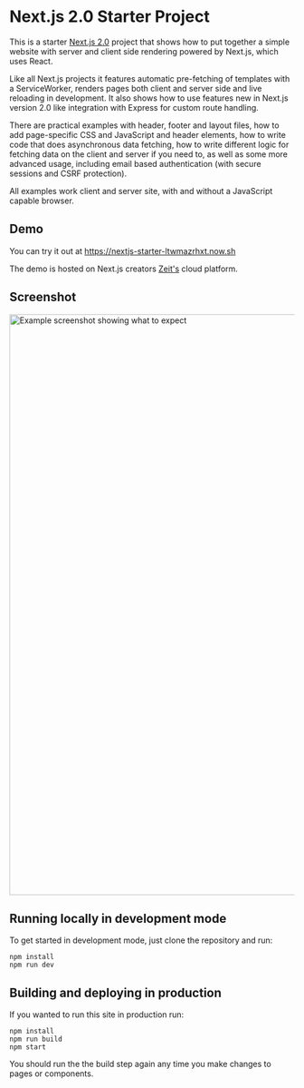 # Next.js 2.0 Starter Project

This is a starter [Next.js 2.0](https://zeit.co/blog/next) project that shows how to put together a simple website with server and client side rendering powered by Next.js, which uses React.

Like all Next.js projects it features automatic pre-fetching of templates with a ServiceWorker, renders pages both client and server side and live reloading in development. It also shows how to use features new in Next.js version 2.0 like integration with Express for custom route handling.

There are practical examples with header, footer and layout files, how to add page-specific CSS and JavaScript and header elements, how to write code that does asynchronous data fetching, how to write different logic for fetching data on the client and server if you need to, as well as some more advanced usage, including email based authentication (with secure sessions and CSRF protection).

All examples work client and server site, with and without a JavaScript capable browser.

## Demo

You can try it out at https://nextjs-starter-ltwmazrhxt.now.sh

The demo is hosted on Next.js creators [Zeit's](https://zeit.co) cloud platform.

## Screenshot 

<img width="1024" alt="Example screenshot showing what to expect" src="https://cloud.githubusercontent.com/assets/595695/21877741/1058e502-d885-11e6-91e9-51715b5ca1ab.png">

## Running locally in development mode

To get started in development mode, just clone the repository and run:

    npm install
    npm run dev

## Building and deploying in production

If you wanted to run this site in production run:

    npm install
    npm run build
    npm start

You should run the the build step again any time you make changes to pages or
components.
